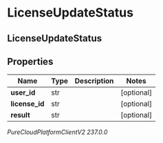 # LicenseUpdateStatus

## LicenseUpdateStatus

## Properties

|Name | Type | Description | Notes|
|------------ | ------------- | ------------- | -------------|
| **user_id** | str |  | [optional] |
| **license_id** | str |  | [optional] |
| **result** | str |  | [optional] |



_PureCloudPlatformClientV2 237.0.0_

